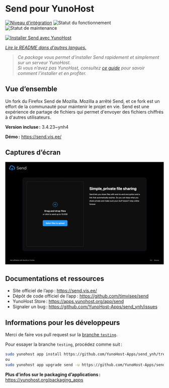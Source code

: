 <!--
Nota bene : ce README est automatiquement généré par <https://github.com/YunoHost/apps/tree/master/tools/readme_generator>
Il NE doit PAS être modifié à la main.
-->

# Send pour YunoHost

[![Niveau d’intégration](https://dash.yunohost.org/integration/send.svg)](https://ci-apps.yunohost.org/ci/apps/send/) ![Statut du fonctionnement](https://ci-apps.yunohost.org/ci/badges/send.status.svg) ![Statut de maintenance](https://ci-apps.yunohost.org/ci/badges/send.maintain.svg)

[![Installer Send avec YunoHost](https://install-app.yunohost.org/install-with-yunohost.svg)](https://install-app.yunohost.org/?app=send)

*[Lire le README dans d'autres langues.](./ALL_README.md)*

> *Ce package vous permet d’installer Send rapidement et simplement sur un serveur YunoHost.*  
> *Si vous n’avez pas YunoHost, consultez [ce guide](https://yunohost.org/install) pour savoir comment l’installer et en profiter.*

## Vue d’ensemble

Un fork du Firefox Send de Mozilla. Mozilla a arrêté Send, et ce fork est un effort de la communauté pour maintenir le projet en vie.
Send est une expérience de partage de fichiers qui permet d'envoyer des fichiers chiffrés à d'autres utilisateurs.


**Version incluse :** 3.4.23~ynh4

**Démo :** <https://send.vis.ee/>

## Captures d’écran

![Capture d’écran de Send](./doc/screenshots/screenshot.png)

## Documentations et ressources

- Site officiel de l’app : <https://send.vis.ee/>
- Dépôt de code officiel de l’app : <https://github.com/timvisee/send>
- YunoHost Store : <https://apps.yunohost.org/app/send>
- Signaler un bug : <https://github.com/YunoHost-Apps/send_ynh/issues>

## Informations pour les développeurs

Merci de faire vos pull request sur la [branche `testing`](https://github.com/YunoHost-Apps/send_ynh/tree/testing).

Pour essayer la branche `testing`, procédez comme suit :

```bash
sudo yunohost app install https://github.com/YunoHost-Apps/send_ynh/tree/testing --debug
ou
sudo yunohost app upgrade send -u https://github.com/YunoHost-Apps/send_ynh/tree/testing --debug
```

**Plus d’infos sur le packaging d’applications :** <https://yunohost.org/packaging_apps>
